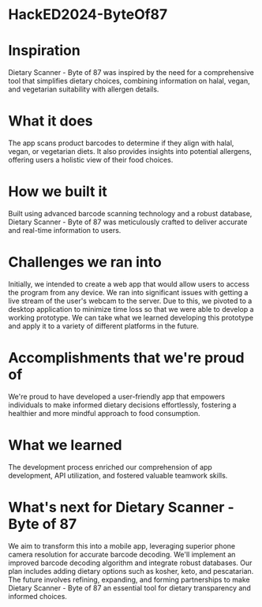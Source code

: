# HackED2024-ByteOf87

# Inspiration

Dietary Scanner - Byte of 87 was inspired by the need for a comprehensive tool that simplifies dietary choices, combining information on halal, vegan, and vegetarian suitability with allergen details.

# What it does

The app scans product barcodes to determine if they align with halal, vegan, or vegetarian diets. It also provides insights into potential allergens, offering users a holistic view of their food choices.

# How we built it

Built using advanced barcode scanning technology and a robust database, Dietary Scanner - Byte of 87 was meticulously crafted to deliver accurate and real-time information to users.

# Challenges we ran into

Initially, we intended to create a web app that would allow users to access the program from any device. We ran into significant issues with getting a live stream of the user's webcam to the server. Due to this, we pivoted to a desktop application to minimize time loss so that we were able to develop a working prototype. We can take what we learned developing this prototype and apply it to a variety of different platforms in the future.

# Accomplishments that we're proud of

We're proud to have developed a user-friendly app that empowers individuals to make informed dietary decisions effortlessly, fostering a healthier and more mindful approach to food consumption.

# What we learned

The development process enriched our comprehension of app development, API utilization, and fostered valuable teamwork skills.

# What's next for Dietary Scanner - Byte of 87

We aim to transform this into a mobile app, leveraging superior phone camera resolution for accurate barcode decoding. We'll implement an improved barcode decoding algorithm and integrate robust databases. Our plan includes adding dietary options such as kosher, keto, and pescatarian. The future involves refining, expanding, and forming partnerships to make Dietary Scanner - Byte of 87 an essential tool for dietary transparency and informed choices.
